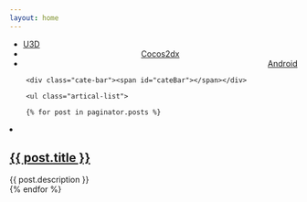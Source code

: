 ```yaml
---
layout: home
---
```


<div class="index-content project">
    <div class="section">
        <ul class="artical-cate">
            <li class="on" ><a href="/projects/u3d"><span>U3D</span></a></li>
            <li style="text-align:center"><a href="/projects/cocos"><span>Cocos2dx</span></a></li>
            <li style="text-align:right"><a href="/projects/android"><span>Android</span></a></li>
        </ul>

        <div class="cate-bar"><span id="cateBar"></span></div>

        <ul class="artical-list">

        {% for post in paginator.posts %}
   <li>
                <h2>
                    <a href="{{ post.url }}">{{ post.title }}</a>
                </h2>
                <div class="title-desc">{{ post.description }}</div>
            </li>
{% endfor %}
        </ul>
    </div>
    <div class="aside">
    </div>
</div>
